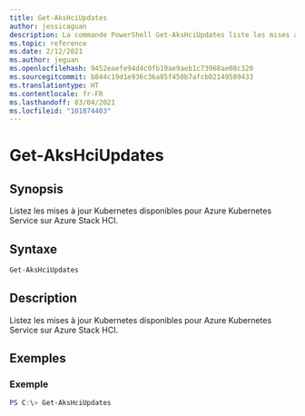 ```yaml
---
title: Get-AksHciUpdates
author: jessicaguan
description: La commande PowerShell Get-AksHciUpdates liste les mises à jour Kubernetes disponibles pour AKS sur Azure Stack HCI.
ms.topic: reference
ms.date: 2/12/2021
ms.author: jeguan
ms.openlocfilehash: 9452eaefe94d4c0fb19ae9aeb1c73968ae08c320
ms.sourcegitcommit: b844c19d1e936c36a85f450b7afcb02149589433
ms.translationtype: HT
ms.contentlocale: fr-FR
ms.lasthandoff: 03/04/2021
ms.locfileid: "101874403"
---
```

# <a name="get-akshciupdates"></a>Get-AksHciUpdates

## <a name="synopsis"></a>Synopsis
Listez les mises à jour Kubernetes disponibles pour Azure Kubernetes Service sur Azure Stack HCI.

## <a name="syntax"></a>Syntaxe

```powershell
Get-AksHciUpdates
```

## <a name="description"></a>Description
Listez les mises à jour Kubernetes disponibles pour Azure Kubernetes Service sur Azure Stack HCI.

## <a name="examples"></a>Exemples

### <a name="example"></a>Exemple
```powershell
PS C:\> Get-AksHciUpdates
```
